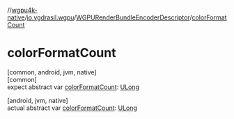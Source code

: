 //[wgpu4k-native](../../../index.md)/[io.ygdrasil.wgpu](../index.md)/[WGPURenderBundleEncoderDescriptor](index.md)/[colorFormatCount](color-format-count.md)

# colorFormatCount

[common, android, jvm, native]\
[common]\
expect abstract var [colorFormatCount](color-format-count.md): [ULong](https://kotlinlang.org/api/core/kotlin-stdlib/kotlin/-u-long/index.html)

[android, jvm, native]\
actual abstract var [colorFormatCount](color-format-count.md): [ULong](https://kotlinlang.org/api/core/kotlin-stdlib/kotlin/-u-long/index.html)
